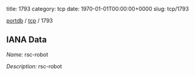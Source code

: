 title: 1793
category: tcp
date: 1970-01-01T00:00:00+0000
slug: tcp/1793

[portdb](/) / [tcp](/category/tcp.html) / 1793


## IANA Data

_Name:_ rsc-robot

_Description:_ rsc-robot

